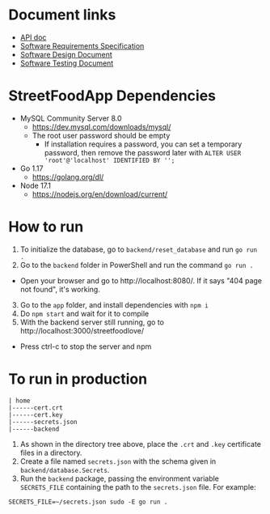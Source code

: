 # Document links

- [API doc](https://app.swaggerhub.com/apis-docs/foodapp/FoodApp/0.0.1)
- [Software Requirements Specification](https://bellevuec-my.sharepoint.com/:w:/g/personal/m_emura_bellevuecollege_edu/EfH0o_PF3dBOvJSqAym-jgoBQMhWPVSYoVgDfiq8IfQzGg?e=dEtOB3)
- [Software Design Document](https://bellevuec-my.sharepoint.com/:w:/g/personal/m_emura_bellevuecollege_edu/EaLhLJldsJ9JoaQXX4Ob-lcBbzh-COE8xMeDIyCE-DOaIQ?e=VDRNIS)
- [Software Testing Document](https://bellevuec-my.sharepoint.com/:x:/g/personal/m_emura_bellevuecollege_edu/EXV5H4hyfCpKl0935jg16JwBYKvP3tiAORWS7G8s41glgw?e=hznLLm)

# StreetFoodApp Dependencies
- MySQL Community Server 8.0
  - https://dev.mysql.com/downloads/mysql/
  - The root user password should be empty
    - If installation requires a password, you can set a temporary password, then remove the password later with `ALTER USER 'root'@'localhost' IDENTIFIED BY '';`
- Go 1.17
  - https://golang.org/dl/
- Node 17.1
  - https://nodejs.org/en/download/current/

# How to run
1. To initialize the database, go to `backend/reset_database` and run `go run .`
2. Go to the `backend` folder in PowerShell and run the command `go run .`
  - Open your browser and go to http://localhost:8080/. If it says "404 page not found", it's working.
3. Go to the `app` folder, and install dependencies with `npm i`
4. Do `npm start` and wait for it to compile
5. With the backend server still running, go to http://localhost:3000/streetfoodlove/
  - Press ctrl-c to stop the server and npm

# To run in production

```
| home
|------cert.crt
|------cert.key
|------secrets.json
|------backend
```

1. As shown in the directory tree above, place the `.crt` and `.key` certificate files in a directory.
2. Create a file named `secrets.json` with the schema given in `backend/database.Secrets`.
3. Run the `backend` package, passing the environment variable `SECRETS_FILE` containing the path to the `secrets.json` file. For example:
  ```
  SECRETS_FILE=~/secrets.json sudo -E go run .
  ```